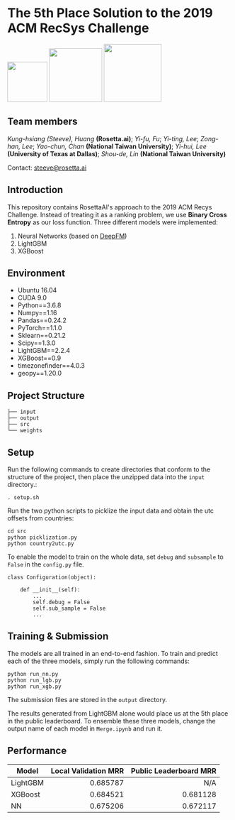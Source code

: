 # The 5th Place Solution to the 2019 ACM RecSys Challenge


<a href="https://rosetta.ai/"><img src="https://www.rosetta.ai/images/logo.png" height="90" ></a>
<a href="https://www.ntu.edu.tw/"><img src="https://upload.wikimedia.org/wikipedia/zh/thumb/4/4c/National_Taiwan_University_logo.svg/1200px-National_Taiwan_University_logo.svg.png"  height="120"></a>
<a href="https://www.utdallas.edu/"><img src="https://yt3.ggpht.com/a/AGF-l7-x9pb2HmLWEJxTncC5EjzekRKX9I-qpX4nXg=s900-mo-c-c0xffffffff-rj-k-no"  height="130"></a> 


## Team members 
_Kung-hsiang (Steeve), Huang_ __(Rosetta.ai)__; _Yi-fu, Fu_; _Yi-ting, Lee_; _Zong-han, Lee_; _Yao-chun, Chan_ __(National Taiwan University)__; _Yi-hui, Lee_ __(University of Texas at Dallas)__; _Shou-de, Lin_ __(National Taiwan University)__

Contact: steeve@rosetta.ai



## Introduction
This repository contains RosettaAI's approach to the 2019 ACM Recys Challenge. Instead of treating it as a ranking problem, we use __Binary Cross Entropy__ as our loss function. Three different models were implemented:
1. Neural Networks (based on [DeepFM](https://arxiv.org/pdf/1804.04950.pdf))
2. LightGBM 
3. XGBoost



## Environment
* Ubuntu 16.04
* CUDA 9.0 
* Python==3.6.8
* Numpy==1.16
* Pandas==0.24.2
* PyTorch==1.1.0  
* Sklearn==0.21.2
* Scipy==1.3.0
* LightGBM==2.2.4
* XGBoost==0.9
* timezonefinder==4.0.3
* geopy==1.20.0

## Project Structure

```
├── input
├── output
├── src
└── weights
```

## Setup
Run the following commands to create directories that conform to the structure of the project, then place the unzipped data into the ```input``` directory.:

```. setup.sh```



Run the two python scripts to picklize the input data and obtain the utc offsets from countries:
```
cd src
python picklization.py
python country2utc.py
```

To enable the model to train on the whole data, set ```debug``` and ```subsample``` to ```False``` in the ```config.py``` file.

```
class Configuration(object):

    def __init__(self):
        ...
        self.debug = False
        self.sub_sample = False
        ...
```


## Training & Submission

The models are all trained in an end-to-end fashion. To train and predict each of the three models, simply run the following commands:
```
python run_nn.py
python run_lgb.py
python run_xgb.py
```
The submission files are stored in the ```output``` directory. 

The results generated from LightGBM alone would place us at the 5th place in the public leaderboard. To ensemble these three models, change the output name of each model in ```Merge.ipynb``` and run it.


## Performance

| Model        | Local Validation MRR           | Public Leaderboard MRR  |
| ------------- |-------------:| -----:|
| LightGBM      | 0.685787 | N/A |
| XGBoost      | 0.684521      |   0.681128  |
| NN | 0.675206      |    0.672117  |
